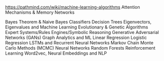 https://pathmind.com/wiki/machine-learning-algorithms
Attention Mechanisms & Memory Networks

Bayes Theorem & Naive Bayes Classifiers
Decision Trees
Eigenvectors, Eigenvalues and Machine Learning
Evolutionary & Genetic Algorithms
Expert Systems/Rules Engines/Symbolic Reasoning
Generative Adversarial Networks (GANs)
Graph Analytics and ML
Linear Regression
Logistic Regression
LSTMs and Recurrent Neural Networks
Markov Chain Monte Carlo Methods (MCMC)
Neural Networks
Random Forests
Reinforcement Learning
Word2vec, Neural Embeddings and NLP

